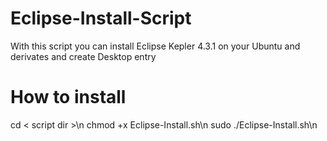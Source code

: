 Eclipse-Install-Script
======================

With this script you can install Eclipse Kepler 4.3.1 on your Ubuntu and derivates and create Desktop entry


How to install
======================

  cd < script dir >\n
  chmod +x Eclipse-Install.sh\n
  sudo ./Eclipse-Install.sh\n
